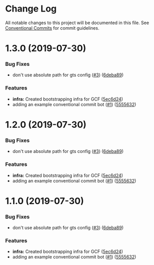 # Change Log

All notable changes to this project will be documented in this file.
See [Conventional Commits](https://conventionalcommits.org) for commit guidelines.

# 1.3.0 (2019-07-30)


### Bug Fixes

* don't use absolute path for gts config ([#3](https://github.com/googleapis/repo-automation-bots/issues/3)) ([6deba89](https://github.com/googleapis/repo-automation-bots/commit/6deba89))


### Features

* **infra:** Created bootstrapping infra for GCF ([5ec6d24](https://github.com/googleapis/repo-automation-bots/commit/5ec6d24))
* adding an example conventional commit bot ([#1](https://github.com/googleapis/repo-automation-bots/issues/1)) ([5555632](https://github.com/googleapis/repo-automation-bots/commit/5555632))





# 1.2.0 (2019-07-30)


### Bug Fixes

* don't use absolute path for gts config ([#3](https://github.com/googleapis/repo-automation-bots/issues/3)) ([6deba89](https://github.com/googleapis/repo-automation-bots/commit/6deba89))


### Features

* **infra:** Created bootstrapping infra for GCF ([5ec6d24](https://github.com/googleapis/repo-automation-bots/commit/5ec6d24))
* adding an example conventional commit bot ([#1](https://github.com/googleapis/repo-automation-bots/issues/1)) ([5555632](https://github.com/googleapis/repo-automation-bots/commit/5555632))





# 1.1.0 (2019-07-30)


### Bug Fixes

* don't use absolute path for gts config ([#3](https://github.com/googleapis/repo-automation-bots/issues/3)) ([6deba89](https://github.com/googleapis/repo-automation-bots/commit/6deba89))


### Features

* **infra:** Created bootstrapping infra for GCF ([5ec6d24](https://github.com/googleapis/repo-automation-bots/commit/5ec6d24))
* adding an example conventional commit bot ([#1](https://github.com/googleapis/repo-automation-bots/issues/1)) ([5555632](https://github.com/googleapis/repo-automation-bots/commit/5555632))
